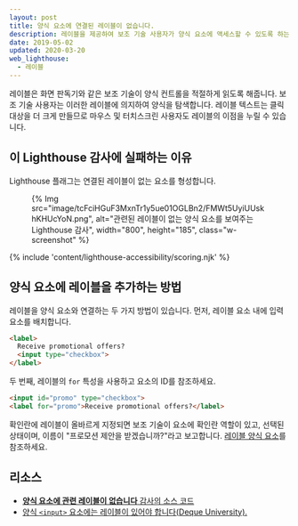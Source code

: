 ```yaml
---
layout: post
title: 양식 요소에 연결된 레이블이 없습니다.
description: 레이블을 제공하여 보조 기술 사용자가 양식 요소에 액세스할 수 있도록 하는 방법을 알아보세요.
date: 2019-05-02
updated: 2020-03-20
web_lighthouse:
  - 레이블
---
```


레이블은 화면 판독기와 같은 보조 기술이 양식 컨트롤을 적절하게 읽도록 해줍니다. 보조 기술 사용자는 이러한 레이블에 의지하여 양식을 탐색합니다. 레이블 텍스트는 클릭 대상을 더 크게 만들므로 마우스 및 터치스크린 사용자도 레이블의 이점을 누릴 수 있습니다.

## 이 Lighthouse 감사에 실패하는 이유

Lighthouse 플래그는 연결된 레이블이 없는 요소를 형성합니다.

<figure class="w-figure">{% Img src="image/tcFciHGuF3MxnTr1y5ue01OGLBn2/FMWt5UyiUUskhKHUcYoN.png", alt="관련된 레이블이 없는 양식 요소를 보여주는 Lighthouse 감사", width="800", height="185", class="w-screenshot" %}</figure>

{% include 'content/lighthouse-accessibility/scoring.njk' %}

## 양식 요소에 레이블을 추가하는 방법

레이블을 양식 요소와 연결하는 두 가지 방법이 있습니다. 먼저, 레이블 요소 내에 입력 요소를 배치합니다.

```html
<label>
  Receive promotional offers?
  <input type="checkbox">
</label>
```

두 번째, 레이블의 `for` 특성을 사용하고 요소의 ID를 참조하세요.

```html
<input id="promo" type="checkbox">
<label for="promo">Receive promotional offers?</label>
```

확인란에 레이블이 올바르게 지정되면 보조 기술이 요소에 확인란 역할이 있고, 선택된 상태이며, 이름이 "프로모션 제안을 받겠습니까?"라고 보고합니다. [레이블 양식 요소](/labels-and-text-alternatives#label-form-elements)를 참조하세요.

## 리소스

- [**양식 요소에 관련 레이블이 없습니다** 감사의 소스 코드](https://github.com/GoogleChrome/lighthouse/blob/master/lighthouse-core/audits/accessibility/label.js)
- [양식 `<input>` 요소에는 레이블이 있어야 합니다(Deque University).](https://dequeuniversity.com/rules/axe/3.3/label)
